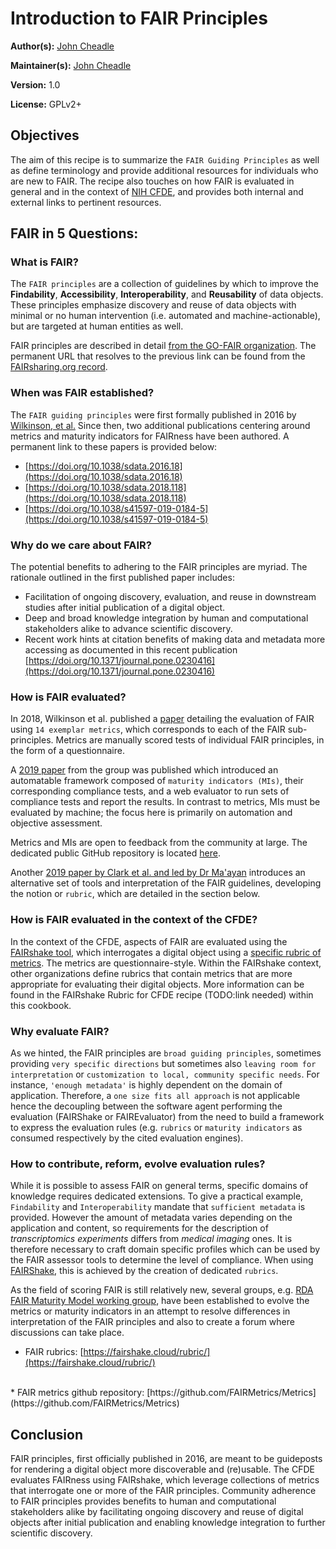# Introduction to FAIR Principles

**Author(s):** [John Cheadle](https://orcid.org/0000-0002-0106-4415)

**Maintainer(s):** [John Cheadle](https://orcid.org/0000-0002-0106-4415)

**Version:** 1.0

**License:** GPLv2+

## Objectives

The aim of this recipe is to summarize the `FAIR Guiding Principles` as well as define terminology and provide additional resources for individuals who are new to FAIR.  The recipe also touches on how FAIR is evaluated in general and in the context of [NIH CFDE](https://commonfund.nih.gov/dataecosystem), and provides both internal and external links to pertinent resources.


## FAIR in 5 Questions:

### What is FAIR?

The `FAIR principles` are a collection of guidelines by which to improve the  **Findability**, **Accessibility**, **Interoperability**, and **Reusability** of data objects. These principles emphasize discovery and reuse of data objects with minimal or no human intervention (i.e. automated and machine-actionable), but are targeted at human entities as well.

FAIR principles are described in detail [from the GO-FAIR organization](https://www.go-fair.org/fair-principles/). The permanent URL that resolves to the previous link can be found from the [FAIRsharing.org record](https://doi.org/10.25504/FAIRsharing.WWI10U).



### When was FAIR established?

The `FAIR guiding principles` were first formally published in 2016 by [Wilkinson, et al.](https://doi.org/10.1038/sdata.2016.18)  Since then, two additional publications centering around metrics and maturity indicators for FAIRness have been authored. A permanent link to these papers is provided below:

* [https://doi.org/10.1038/sdata.2016.18](https://doi.org/10.1038/sdata.2016.18)
* [https://doi.org/10.1038/sdata.2018.118](https://doi.org/10.1038/sdata.2018.118)
* [https://doi.org/10.1038/s41597-019-0184-5](https://doi.org/10.1038/s41597-019-0184-5)

    
### Why do we care about FAIR?

The potential benefits to adhering to the FAIR principles are myriad. The rationale outlined in the first published paper includes:

* Facilitation of ongoing discovery, evaluation, and reuse in downstream studies after initial publication of a digital object.
* Deep and broad knowledge integration by human and computational stakeholders alike to advance scientific discovery.
* Recent work hints at citation benefits of making data and metadata more accessing as documented in this recent publication [https://doi.org/10.1371/journal.pone.0230416](https://doi.org/10.1371/journal.pone.0230416)


### How is FAIR evaluated?

In 2018, Wilkinson et al. published a [paper](https://doi.org/10.1038/sdata.2018.118) detailing the evaluation of FAIR using `14 exemplar metrics`, which corresponds to each of the FAIR sub-principles. Metrics are manually scored tests of individual FAIR principles, in the form of a questionnaire.

A [2019 paper](https://doi.org/10.1038/s41597-019-0184-5) from the group was published which introduced an automatable framework composed of `maturity indicators (MIs)`, their corresponding compliance tests, and a web evaluator to run sets of compliance tests and report the results.  In contrast to metrics, MIs must be evaluated by machine; the focus here is primarily on automation and objective assessment.

Metrics and MIs are open to feedback from the community at large.  The dedicated public GitHub repository is located [here](https://github.com/FAIRMetrics).

Another [2019 paper by Clark et al. and led by Dr Ma'ayan](https://doi.org/10.1016/j.cels.2019.09.011) introduces  an alternative set of tools and interpretation of the FAIR guidelines, developing the notion or `rubric`, which are detailed in the section below. 


### How is FAIR evaluated in the context of the CFDE?

In the context of the CFDE, aspects of FAIR are evaluated using the [FAIRshake tool](https://fairshake.cloud/), which interrogates a digital object using a [specific rubric of metrics](https://fairshake.cloud/rubric/). The metrics are questionnaire-style. Within the FAIRshake context, other organizations define rubrics that contain metrics that are more appropriate for evaluating their digital objects. More information can be found in the FAIRshake Rubric for CFDE recipe (TODO:link needed) within this cookbook.


### Why evaluate FAIR?

As we hinted, the FAIR principles are `broad guiding principles`, sometimes providing `very specific directions` but sometimes also `leaving room for interpretation` or `customization to local, community specific needs`. For instance, `'enough metadata'` is highly dependent on the domain of application. Therefore, a `one size fits all approach` is not applicable hence the decoupling between the software agent performing the evaluation (FAIRShake or FAIREvaluator) from the need to build a framework to express the evaluation rules (e.g. `rubrics` or `maturity indicators` as consumed respectively by the cited evaluation engines).


### How to contribute, reform, evolve evaluation rules?

While it is possible to assess FAIR on general terms, specific domains of knowledge requires dedicated extensions. To give a practical example, `Findability` and `Interoperability` mandate that `sufficient metadata` is provided. However the amount of metadata varies depending on the application and content, so requirements for the description of *transcriptomics experiments* differs from *medical imaging* ones.
It is therefore necessary to craft domain specific profiles which can be used by the FAIR assessor tools to determine the level of compliance. When using [FAIRShake](https://fairshake.cloud/), this is achieved by the creation of dedicated `rubrics`.

As the field of scoring FAIR is still relatively new, several groups, e.g. [RDA FAIR Maturity Model working group](https://www.rd-alliance.org/groups/fair-data-maturity-model-wg),  have been established to evolve the metrics or maturity indicators in an attempt to resolve differences in interpretation of the FAIR principles and also to create a forum where discussions can take place.

* FAIR rubrics: [https://fairshake.cloud/rubric/](https://fairshake.cloud/rubric/)
<br/>
* FAIR metrics github repository: [https://github.com/FAIRMetrics/Metrics](https://github.com/FAIRMetrics/Metrics)
<br/>


## Conclusion


FAIR principles, first officially published in 2016, are meant to be guideposts for rendering a digital object more discoverable and (re)usable.  The CFDE evaluates FAIRness using FAIRshake, which leverage collections of metrics that interrogate one or more of the FAIR principles.  Community adherence to FAIR principles provides benefits to human and computational stakeholders alike by facilitating ongoing discovery and reuse of digital objects after initial publication and enabling knowledge integration to further scientific discovery.


